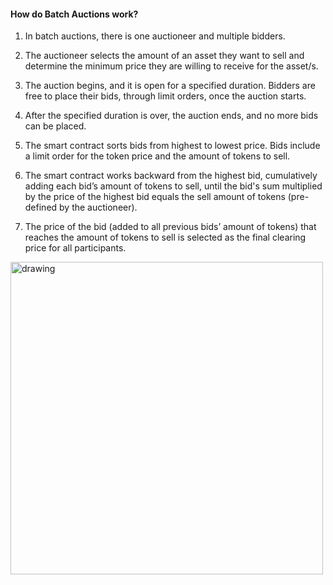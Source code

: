 #### How do Batch Auctions work?

1. In batch auctions, there is one auctioneer and multiple bidders.

2. The auctioneer selects the amount of an asset they want to sell and determine the minimum price they are willing to receive for the asset/s.

3. The auction begins, and it is open for a specified duration. Bidders are free to place their bids, through limit orders, once the auction starts.

4. After the specified duration is over, the auction ends, and no more bids can be placed. 

5. The smart contract sorts bids from highest to lowest price. Bids include a limit order for the token price and the amount of tokens to sell.

6. The smart contract works backward from the highest bid, cumulatively adding each bid’s amount of tokens to sell, until the bid's sum multiplied by the price of the highest bid equals the sell amount of tokens (pre-defined by the auctioneer).

7. The price of the bid (added to all previous bids’ amount of tokens) that reaches the amount of tokens to sell is selected as the final clearing price for all participants. 

<img src="/assets/Gnosis_auction_doc_diagram_GP_auction_diagram.png" alt="drawing" width="500"/>

